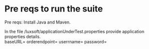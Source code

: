 # Pre reqs to run the suite <br />

Pre reqs: Install Java and Maven.<br />

In the file /luxsoft/applicationUnderTest.properties provide  application properties details.<br />
baseURL=
orderendpoint=
userrname=
password=

